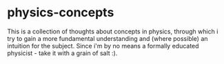 # physics-concepts

This is a collection of thoughts about concepts in physics, through which i try to gain a more fundamental understanding and (where possible) an intuition for the subject. Since i'm by no means a formally educated physicist - take it with a grain of salt :).
